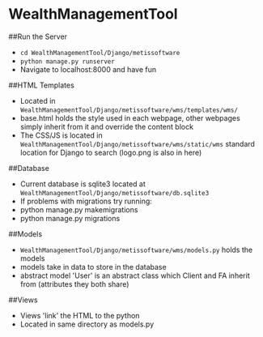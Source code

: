WealthManagementTool
====================

##Run the Server
- `cd WealthManagementTool/Django/metissoftware`
- `python manage.py runserver`
-  Navigate to localhost:8000 and have fun 

##HTML Templates
- Located in `WealthManagementTool/Django/metissoftware/wms/templates/wms/`
- base.html holds the style used in each webpage, other webpages simply inherit from it and override the content block
- The CSS/JS is located in `WealthManagementTool/Django/metissoftware/wms/static/wms` standard location for Django to search (logo.png is also in here)

##Database
- Current database is sqlite3 located at `WealthManagementTool/Django/metissoftware/db.sqlite3`
- If problems with migrations try running:
- python manage.py makemigrations
- python manage.py migrations

##Models
- `WealthManagementTool/Django/metissoftware/wms/models.py` holds the models
-  models take in data to store in the database 
-  abstract model 'User' is an abstract class which Client and FA inherit from (attributes they both share)

##Views
- Views 'link' the HTML to the python 
- Located in same directory as models.py
